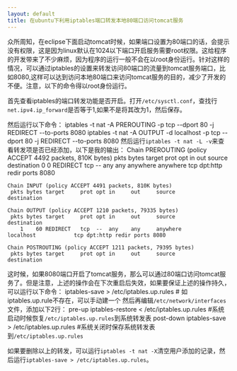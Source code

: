 ```yaml
---
layout: default
title: 在ubuntu下利用iptables端口转发本地80端口访问tomcat服务
---
```


众所周知，在eclipse下面启动tomcat时候，如果端口设置为80端口的话，会提示没有权限，这是因为linux默认在1024以下端口开启服务需要root权限。这给程序的开发带来了不少麻烦，因为程序的运行一般不会在以root身份运行。针对这样的情况，可以通过iptables的设置来转发访问80端口的流量到tomcat服务端口，比如8080,这样可以达到访问本地80端口来访问tomcat服务的目的，减少了开发的不便。注意，以下的命令得以root身份运行。

首先查看iptables的端口转发功能是否开启。打开`/etc/sysctl.conf`，查找行`net.ipv4.ip_forward`是否等于1,如果不是将其改为1，然后保存。

然后运行以下命令：
	iptables -t nat -A PREROUTING -p tcp --dport 80 -j REDIRECT --to-ports 8080
	iptables -t nat -A OUTPUT -d localhost -p tcp --dport 80 -j REDIRECT --to-ports 8080
然后运行`iptables -t nat -L -v`来查看转发项是否已经添加，以下是我的输出：
	Chain PREROUTING (policy ACCEPT 4492 packets, 810K bytes)
	 pkts bytes target     prot opt in     out     source               destination
		0     0 REDIRECT   tcp  --  any    any     anywhere             anywhere             tcp dpt:http redir ports 8080

	Chain INPUT (policy ACCEPT 4491 packets, 810K bytes)
	 pkts bytes target     prot opt in     out     source               destination

	Chain OUTPUT (policy ACCEPT 1210 packets, 79335 bytes)
	 pkts bytes target     prot opt in     out     source               destination
		1    60 REDIRECT   tcp  --  any    any     anywhere             localhost            tcp dpt:http redir ports 8080

	Chain POSTROUTING (policy ACCEPT 1211 packets, 79395 bytes)
	 pkts bytes target     prot opt in     out     source               destination 

这时候，如果8080端口开启了tomcat服务，那么可以通过80端口访问tomcat服务了。但是注意，上述的操作会在下次重启后失效，如果要保证上述的操作持久，可以运行以下命令：
	iptables-save > /etc/iptables.up.rules # 如iptables.up.rule不存在，可以手动建一个
然后再编辑`/etc/network/interfaces`文件，添加以下2行：
	pre-up iptables-restore < /etc/iptables.up.rules #系统启动时候恢复`/etc/iptables.up.rules`到系统转发表
	post-down iptables-save > /etc/iptables.up.rules #系统关闭时保存系统转发表到`/etc/iptables.up.rules` 

如果要删除以上的转发，可以运行`iptables -t nat -X`清空用户添加的记录，然后运行`iptables-save > /etc/iptables.up.rules`。

